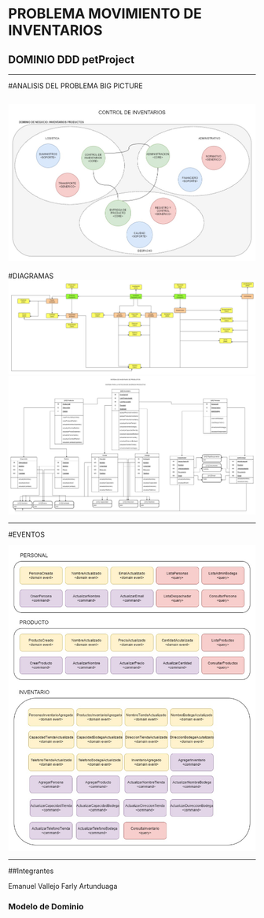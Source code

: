 # PROBLEMA MOVIMIENTO DE INVENTARIOS

## DOMINIO DDD petProject
------------------------------------------------

#ANALISIS DEL PROBLEMA BIG PICTURE

![img.jpg](img/BigPictureModelamiento.jpg)
------------------------------------------------
#DIAGRAMAS 
![img.jpg](img/DiagrmaSubdominio.jpg)
![img.jpg](img/Dominio.jpg)

------------------------------------------------
#EVENTOS

![img.jpg](img/Eventos.jpg)

------------------------------------------------
##Integrantes

Emanuel Vallejo
Farly Artunduaga

### Modelo de Dominio
